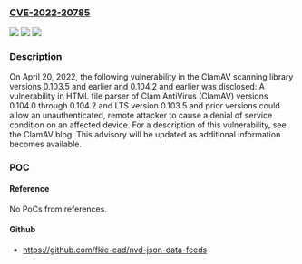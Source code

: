 ### [CVE-2022-20785](https://cve.mitre.org/cgi-bin/cvename.cgi?name=CVE-2022-20785)
![](https://img.shields.io/static/v1?label=Product&message=Cisco%20AMP%20for%20Endpoints&color=blue)
![](https://img.shields.io/static/v1?label=Version&message=n%2Fa%20&color=brightgreen)
![](https://img.shields.io/static/v1?label=Vulnerability&message=CWE-401&color=brightgreen)

### Description

On April 20, 2022, the following vulnerability in the ClamAV scanning library versions 0.103.5 and earlier and 0.104.2 and earlier was disclosed: A vulnerability in HTML file parser of Clam AntiVirus (ClamAV) versions 0.104.0 through 0.104.2 and LTS version 0.103.5 and prior versions could allow an unauthenticated, remote attacker to cause a denial of service condition on an affected device. For a description of this vulnerability, see the ClamAV blog. This advisory will be updated as additional information becomes available.

### POC

#### Reference
No PoCs from references.

#### Github
- https://github.com/fkie-cad/nvd-json-data-feeds

